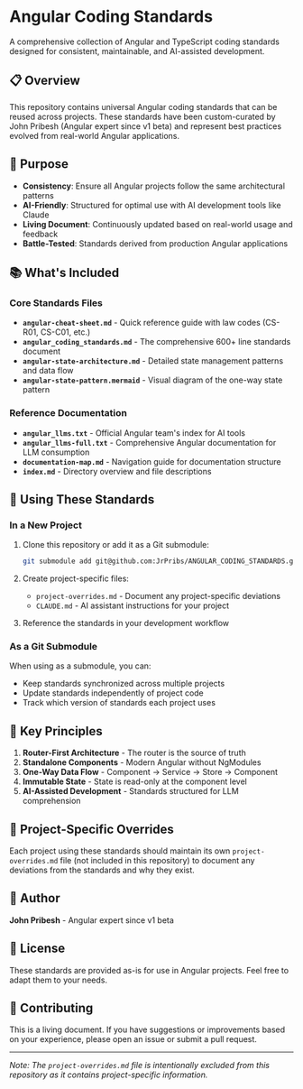 # Angular Coding Standards

A comprehensive collection of Angular and TypeScript coding standards designed for consistent, maintainable, and AI-assisted development.

## 📋 Overview

This repository contains universal Angular coding standards that can be reused across projects. These standards have been custom-curated by John Pribesh (Angular expert since v1 beta) and represent best practices evolved from real-world Angular applications.

## 🎯 Purpose

- **Consistency**: Ensure all Angular projects follow the same architectural patterns
- **AI-Friendly**: Structured for optimal use with AI development tools like Claude
- **Living Document**: Continuously updated based on real-world usage and feedback
- **Battle-Tested**: Standards derived from production Angular applications

## 📚 What's Included

### Core Standards Files

- **`angular-cheat-sheet.md`** - Quick reference guide with law codes (CS-R01, CS-C01, etc.)
- **`angular_coding_standards.md`** - The comprehensive 600+ line standards document
- **`angular-state-architecture.md`** - Detailed state management patterns and data flow
- **`angular-state-pattern.mermaid`** - Visual diagram of the one-way state pattern

### Reference Documentation

- **`angular_llms.txt`** - Official Angular team's index for AI tools
- **`angular_llms-full.txt`** - Comprehensive Angular documentation for LLM consumption
- **`documentation-map.md`** - Navigation guide for documentation structure
- **`index.md`** - Directory overview and file descriptions

## 🚀 Using These Standards

### In a New Project

1. Clone this repository or add it as a Git submodule:
   ```bash
   git submodule add git@github.com:JrPribs/ANGULAR_CODING_STANDARDS.git CODING_STANDARDS
   ```

2. Create project-specific files:
   - `project-overrides.md` - Document any project-specific deviations
   - `CLAUDE.md` - AI assistant instructions for your project

3. Reference the standards in your development workflow

### As a Git Submodule

When using as a submodule, you can:
- Keep standards synchronized across multiple projects
- Update standards independently of project code
- Track which version of standards each project uses

## 📖 Key Principles

1. **Router-First Architecture** - The router is the source of truth
2. **Standalone Components** - Modern Angular without NgModules
3. **One-Way Data Flow** - Component → Service → Store → Component
4. **Immutable State** - State is read-only at the component level
5. **AI-Assisted Development** - Standards structured for LLM comprehension

## 🔧 Project-Specific Overrides

Each project using these standards should maintain its own `project-overrides.md` file (not included in this repository) to document any deviations from the standards and why they exist.

## 👤 Author

**John Pribesh** - Angular expert since v1 beta

## 📝 License

These standards are provided as-is for use in Angular projects. Feel free to adapt them to your needs.

## 🤝 Contributing

This is a living document. If you have suggestions or improvements based on your experience, please open an issue or submit a pull request.

---

*Note: The `project-overrides.md` file is intentionally excluded from this repository as it contains project-specific information.*
